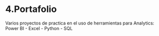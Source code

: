 # 4.Portafolio
Varios proyectos de practica en el uso de herramientas para Analytics:  Power BI - Excel - Python - SQL
